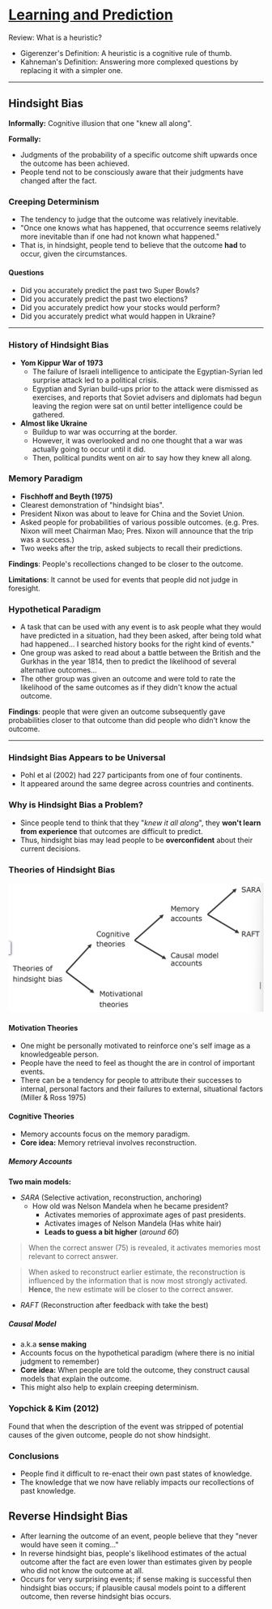 # [Learning and Prediction](../cog-decision/cog-decision)

Review: What is a heuristic?

- Gigerenzer's Definition: A heuristic is a cognitive rule of thumb.
- Kahneman's Definition: Answering more complexed questions by replacing it with a simpler one.

---

## Hindsight Bias

**Informally:** Cognitive illusion that one "knew all along".

**Formally:**

- Judgments of the probability of a specific outcome shift upwards once the outcome has been achieved.
- People tend not to be consciously aware that their judgments have changed after the fact.

### Creeping Determinism
- The tendency to judge that the outcome was relatively inevitable.
- "Once one knows what has happened, that occurrence seems relatively more inevitable than if one had not known what happened."
- That is, in hindsight, people tend to believe that the outcome **had** to occur, given the circumstances.
#### Questions
- Did you accurately predict the past two Super Bowls?
- Did you accurately predict the past two elections?
- Did you accurately predict how your stocks would perform?
- Did you accurately predict what would happen in Ukraine?

---

### History of Hindsight Bias

- **Yom Kippur War of 1973**
	- The failure of Israeli intelligence to anticipate the Egyptian-Syrian led surprise attack led to a political crisis.
	- Egyptian and Syrian build-ups prior to the attack were dismissed as exercises, and reports that Soviet advisers and diplomats had begun leaving the region were sat on until better intelligence could be gathered.
- **Almost like Ukraine**
	- Buildup to war was occurring at the border.
	- However, it was overlooked and no one thought that a war was actually going to occur until it did.
	- Then, political pundits went on air to say how they knew all along.

### Memory Paradigm
- **Fischhoff and Beyth (1975)**
- Clearest demonstration of "hindsight bias".
- President Nixon was about to leave for China and the Soviet Union.
- Asked people for probabilities of various possible outcomes. (e.g. Pres. Nixon will meet Chairman Mao; Pres. Nixon will announce that the trip was a success.)
- Two weeks after the trip, asked subjects to recall their predictions.

**Findings**: People's recollections changed to be closer to the outcome.

**Limitations**: It cannot be used for events that people did not judge in foresight.

### Hypothetical Paradigm
- A task that can be used with any event is to ask people what they would have predicted in a situation, had they been asked, after being told what had happened... I searched history books for the right kind of events."
- One group was asked to read about a battle between the British and the Gurkhas in the year 1814, then to predict the likelihood of several alternative outcomes...
- The other group was given an outcome and were told to rate the likelihood of the same outcomes as if they didn't know the actual outcome.

**Findings**: people that were given an outcome subsequently gave probabilities closer to that outcome than did people who didn't know the outcome.

---
### Hindsight Bias Appears to be Universal

- Pohl et al (2002) had 227 participants from one of four continents.
- It appeared around the same degree across countries and continents.

### Why is Hindsight Bias a Problem?

- Since people tend to think that they "*knew it all along*", they **won't learn from experience** that outcomes are difficult to predict.
- Thus, hindsight bias may lead people to be **overconfident** about their current decisions.

### Theories of Hindsight Bias

![](imgs/actual/theories-of-hindsight-bias.png)

#### Motivation Theories
- One might be personally motivated to reinforce one's self image as a knowledgeable person.
- People have the need to feel as thought the are in control of important events.
- There can be a tendency for people to attribute their successes to internal, personal factors and their failures to external, situational factors (Miller & Ross 1975)

#### Cognitive Theories
- Memory accounts focus on the memory paradigm.
- **Core idea:** Memory retrieval involves reconstruction.

##### Memory Accounts

**Two main models:**
- *SARA* (Selective activation, reconstruction, anchoring)
	- How old was Nelson Mandela when he became president?
		- Activates memories of approximate ages of past presidents.
		- Activates images of Nelson Mandela (Has white hair)
		- **Leads to guess a bit higher** (*around 60*)

> When the correct answer (75) is revealed, it activates memories most relevant to correct answer.

> When asked to reconstruct earlier estimate, the reconstruction is influenced by the information that is now most strongly activated. **Hence**, the new estimate will be closer to the correct answer.

- *RAFT* (Reconstruction after feedback with take the best)
##### Causal Model

- a.k.a **sense making**
- Accounts focus on the hypothetical paradigm (where there is no initial judgment to remember)
- **Core idea:** When people are told the outcome, they construct causal models that explain the outcome.
- This might also help to explain creeping determinism.

### Yopchick & Kim (2012)

Found that when the description of the event was stripped of potential causes of the given outcome, people do not show hindsight.

### Conclusions
- People find it difficult to re-enact their own past states of knowledge.
- The knowledge that we now have reliably impacts our recollections of past knowledge.

## Reverse Hindsight Bias

- After learning the outcome of an event, people believe that they "never would have seen it coming..."
- In reverse hindsight bias, people's likelihood estimates of the actual outcome after the fact are even lower than estimates given by people who did not know the outcome at all.
- Occurs for very surprising events; if sense making is successful then hindsight bias occurs; if plausible causal models point to a different outcome, then reverse hindsight bias occurs.

